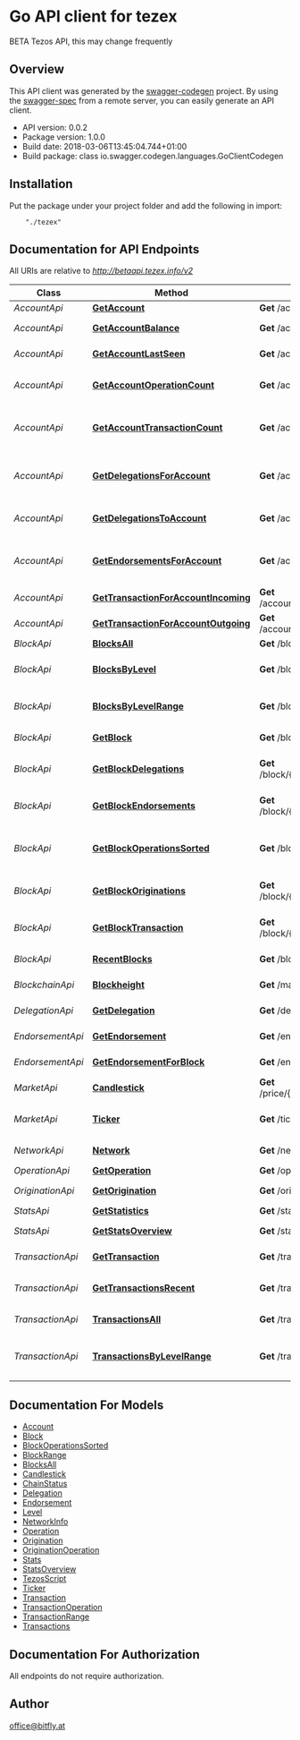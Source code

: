 # Go API client for tezex

BETA Tezos API, this may change frequently

## Overview
This API client was generated by the [swagger-codegen](https://github.com/swagger-api/swagger-codegen) project.  By using the [swagger-spec](https://github.com/swagger-api/swagger-spec) from a remote server, you can easily generate an API client.

- API version: 0.0.2
- Package version: 1.0.0
- Build date: 2018-03-06T13:45:04.744+01:00
- Build package: class io.swagger.codegen.languages.GoClientCodegen

## Installation
Put the package under your project folder and add the following in import:
```
    "./tezex"
```

## Documentation for API Endpoints

All URIs are relative to *http://betaapi.tezex.info/v2*

Class | Method | HTTP request | Description
------------ | ------------- | ------------- | -------------
*AccountApi* | [**GetAccount**](docs/AccountApi.md#getaccount) | **Get** /account/{account} | Get Account
*AccountApi* | [**GetAccountBalance**](docs/AccountApi.md#getaccountbalance) | **Get** /account/{account}/balance | Get Account Balance
*AccountApi* | [**GetAccountLastSeen**](docs/AccountApi.md#getaccountlastseen) | **Get** /account/{account}/last_seen | Get last active date
*AccountApi* | [**GetAccountOperationCount**](docs/AccountApi.md#getaccountoperationcount) | **Get** /account/{account}/operations_count | Get operation count of Account
*AccountApi* | [**GetAccountTransactionCount**](docs/AccountApi.md#getaccounttransactioncount) | **Get** /account/{account}/transaction_count | Get transaction count of Account
*AccountApi* | [**GetDelegationsForAccount**](docs/AccountApi.md#getdelegationsforaccount) | **Get** /account/{account}/delegations | Get Delegations of this account
*AccountApi* | [**GetDelegationsToAccount**](docs/AccountApi.md#getdelegationstoaccount) | **Get** /account/{account}/delegated | Get Delegations to this account
*AccountApi* | [**GetEndorsementsForAccount**](docs/AccountApi.md#getendorsementsforaccount) | **Get** /account/{account}/endorsements | Get Endorsements this Account has made
*AccountApi* | [**GetTransactionForAccountIncoming**](docs/AccountApi.md#gettransactionforaccountincoming) | **Get** /account/{account}/transactions/incoming | Get Transaction
*AccountApi* | [**GetTransactionForAccountOutgoing**](docs/AccountApi.md#gettransactionforaccountoutgoing) | **Get** /account/{account}/transactions/outgoing | Get Transaction
*BlockApi* | [**BlocksAll**](docs/BlockApi.md#blocksall) | **Get** /blocks/all | Get All Blocks 
*BlockApi* | [**BlocksByLevel**](docs/BlockApi.md#blocksbylevel) | **Get** /blocks/{level} | Get All Blocks for a specific Level
*BlockApi* | [**BlocksByLevelRange**](docs/BlockApi.md#blocksbylevelrange) | **Get** /blocks/{startlevel}/{stoplevel} | Get All Blocks for a specific Level-Range
*BlockApi* | [**GetBlock**](docs/BlockApi.md#getblock) | **Get** /block/{blockhash} | Get Block By Blockhash
*BlockApi* | [**GetBlockDelegations**](docs/BlockApi.md#getblockdelegations) | **Get** /block/{blockhash}/operations/delegations | Get Delegations of a Block
*BlockApi* | [**GetBlockEndorsements**](docs/BlockApi.md#getblockendorsements) | **Get** /block/{blockhash}/operations/endorsements | Get Endorsements of a Block
*BlockApi* | [**GetBlockOperationsSorted**](docs/BlockApi.md#getblockoperationssorted) | **Get** /block/{blockhash}/operations | Get operations of a block, sorted
*BlockApi* | [**GetBlockOriginations**](docs/BlockApi.md#getblockoriginations) | **Get** /block/{blockhash}/operations/originations | Get Originations of a Block
*BlockApi* | [**GetBlockTransaction**](docs/BlockApi.md#getblocktransaction) | **Get** /block/{blockhash}/operations/transactions | Get Transactions of Block
*BlockApi* | [**RecentBlocks**](docs/BlockApi.md#recentblocks) | **Get** /blocks/recent | returns the last 25 blocks
*BlockchainApi* | [**Blockheight**](docs/BlockchainApi.md#blockheight) | **Get** /maxLevel | Get Max Blockheight
*DelegationApi* | [**GetDelegation**](docs/DelegationApi.md#getdelegation) | **Get** /delegation/{delegation_hash} | Get Delegation
*EndorsementApi* | [**GetEndorsement**](docs/EndorsementApi.md#getendorsement) | **Get** /endorsement/{endorsement_hash} | Get Endorsement
*EndorsementApi* | [**GetEndorsementForBlock**](docs/EndorsementApi.md#getendorsementforblock) | **Get** /endorsement/for/{block_hash} | Get Endorsement
*MarketApi* | [**Candlestick**](docs/MarketApi.md#candlestick) | **Get** /price/{denominator}/{numerator}/{period} | Candlestick Data
*MarketApi* | [**Ticker**](docs/MarketApi.md#ticker) | **Get** /ticker/{numerator} | Get Ticker for a specific Currency
*NetworkApi* | [**Network**](docs/NetworkApi.md#network) | **Get** /network | Get Network Information
*OperationApi* | [**GetOperation**](docs/OperationApi.md#getoperation) | **Get** /operation/{operation_hash} | Get Operation
*OriginationApi* | [**GetOrigination**](docs/OriginationApi.md#getorigination) | **Get** /origination/{origination_hash} | Get Origination
*StatsApi* | [**GetStatistics**](docs/StatsApi.md#getstatistics) | **Get** /stats/{group}/{stat}/{period} | Get Statistics
*StatsApi* | [**GetStatsOverview**](docs/StatsApi.md#getstatsoverview) | **Get** /stats/overview | Returns some basic Info
*TransactionApi* | [**GetTransaction**](docs/TransactionApi.md#gettransaction) | **Get** /transaction/{transaction_hash} | Get Transaction
*TransactionApi* | [**GetTransactionsRecent**](docs/TransactionApi.md#gettransactionsrecent) | **Get** /transactions/recent | Returns the last 50 Transactions
*TransactionApi* | [**TransactionsAll**](docs/TransactionApi.md#transactionsall) | **Get** /transactions/all | Get All Transactions
*TransactionApi* | [**TransactionsByLevelRange**](docs/TransactionApi.md#transactionsbylevelrange) | **Get** /transactions/{startlevel}/{stoplevel} | Get All Transactions for a specific Level-Range


## Documentation For Models

 - [Account](docs/Account.md)
 - [Block](docs/Block.md)
 - [BlockOperationsSorted](docs/BlockOperationsSorted.md)
 - [BlockRange](docs/BlockRange.md)
 - [BlocksAll](docs/BlocksAll.md)
 - [Candlestick](docs/Candlestick.md)
 - [ChainStatus](docs/ChainStatus.md)
 - [Delegation](docs/Delegation.md)
 - [Endorsement](docs/Endorsement.md)
 - [Level](docs/Level.md)
 - [NetworkInfo](docs/NetworkInfo.md)
 - [Operation](docs/Operation.md)
 - [Origination](docs/Origination.md)
 - [OriginationOperation](docs/OriginationOperation.md)
 - [Stats](docs/Stats.md)
 - [StatsOverview](docs/StatsOverview.md)
 - [TezosScript](docs/TezosScript.md)
 - [Ticker](docs/Ticker.md)
 - [Transaction](docs/Transaction.md)
 - [TransactionOperation](docs/TransactionOperation.md)
 - [TransactionRange](docs/TransactionRange.md)
 - [Transactions](docs/Transactions.md)


## Documentation For Authorization

 All endpoints do not require authorization.


## Author

office@bitfly.at

